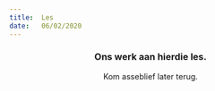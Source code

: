 ```yaml
---
title:  Les
date:   06/02/2020
---
```


### <center>Ons werk aan hierdie les.</center>
<center>Kom asseblief later terug.</center>